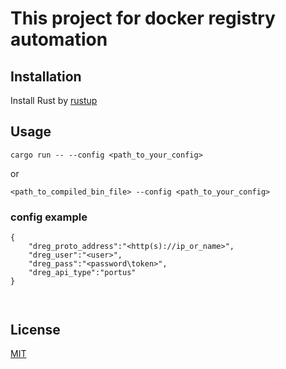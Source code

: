 # This project for docker registry automation

## Installation

Install Rust by [rustup](https://rustup.rs/)

## Usage 

```cargo run -- --config <path_to_your_config>``` 

or 

```<path_to_compiled_bin_file> --config <path_to_your_config>```

### config example

```
{
    "dreg_proto_address":"<http(s)://ip_or_name>",
    "dreg_user":"<user>",
    "dreg_pass":"<password\token>",
    "dreg_api_type":"portus"
}



```


## License

[MIT](https://choosealicense.com/licenses/mit/)
